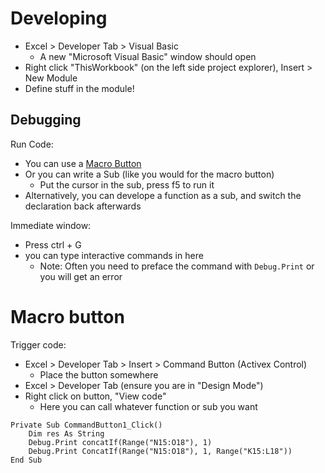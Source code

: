 # Developing

* Excel > Developer Tab > Visual Basic
    * A new "Microsoft Visual Basic" window should open
* Right click "ThisWorkbook" (on the left side project explorer), Insert > New Module
* Define stuff in the module!

## Debugging

Run Code:
* You can use a [Macro Button](#markdown-header-macro-button)
* Or you can write a Sub (like you would for the macro button)
    * Put the cursor in the sub, press f5 to run it
* Alternatively, you can develope a function as a sub, and switch the declaration back afterwards

Immediate window: 
* Press ctrl + G
* you can type interactive commands in here
    * Note: Often you need to preface the command with `Debug.Print` or you will get an error

# Macro button

Trigger code:  
* Excel > Developer Tab > Insert > Command Button (Activex Control)
    * Place the button somewhere
* Excel > Developer Tab (ensure you are in "Design Mode")
* Right click on button, "View code"
    * Here you can call whatever function or sub you want

```VBA
Private Sub CommandButton1_Click()
    Dim res As String
    Debug.Print concatIf(Range("N15:O18"), 1)
    Debug.Print ConcatIf(Range("N15:O18"), 1, Range("K15:L18"))
End Sub
```